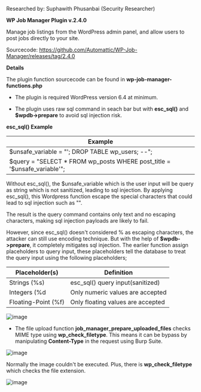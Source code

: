 Researched by: Suphawith Phusanbai (Security Researcher)

**WP Job Manager Plugin v.2.4.0**

Manage job listings from the WordPress admin panel, and allow users to post jobs directly to your site.

Sourcecode: https://github.com/Automattic/WP-Job-Manager/releases/tag/2.4.0

**Details**

The plugin function sourcecode can be found in **wp-job-manager-functions.php**

- The plugin is required WordPress version 6.4 at minimum. 

- The plugin uses raw sql command in seach bar but with **esc_sql()** and **$wpdb->prepare** to avoid sql injection risk.

**esc_sql() Example**

| Example   |
| -------------  |
| $unsafe_variable = "'; DROP TABLE wp_users; --";|
| $query = "SELECT * FROM wp_posts WHERE post_title = '$unsafe_variable'";|

Without esc_sql(), the $unsafe_variable which is the user input will be query as string which is not sanitized, leading to sql injection.
By applying esc_sql(), this Wordpress function escape the special characters that could lead to sql injection such as "". 

The result is the query command contains only text and no escaping characters, making sql injection payloads are likely to fail.

However, since esc_sql() doesn't considered % as escaping characters, the attacker can still use encoding technique. But with the help of **$wpdb->prepare**, it completely mitigates sql injection. The earlier function assign placeholders to query input, these placeholders tell the database to treat the query input using the following placeholders;


| Placeholder(s)   | Definition |
| -------------  | -------------  |
| Strings (%s)| esc_sql() query input(sanitized) |
| Integers (%d  | Only numeric values are accepted|
| Floating-Point (%f)  | Only floating values are accepted |

![image](https://github.com/user-attachments/assets/a4c38111-a61e-4895-bed3-80bfb229efc8)

- The file upload function **job_manager_prepare_uploaded_files** checks MIME type using **wp_check_filetype**. This means it can be bypass by manipulating **Content-Type** in the request using Burp Suite.

![image](https://github.com/user-attachments/assets/0f142dd2-7ef8-4b25-9cca-6ea2f5d420ac)


Normally the image couldn't be executed. Plus, there is **wp_check_filetype** which checks the file extension.

![image](https://github.com/user-attachments/assets/b49ec8a0-b33e-49f1-831d-6fc42ae8bde2)



  
 
